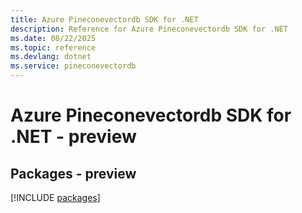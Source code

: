 ```yaml
---
title: Azure Pineconevectordb SDK for .NET
description: Reference for Azure Pineconevectordb SDK for .NET
ms.date: 08/22/2025
ms.topic: reference
ms.devlang: dotnet
ms.service: pineconevectordb
---
```

# Azure Pineconevectordb SDK for .NET - preview
## Packages - preview
[!INCLUDE [packages](pineconevectordb-index.md)]